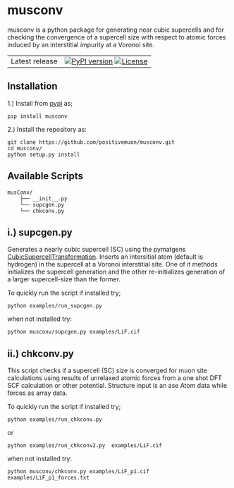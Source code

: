 # musconv

musconv is a python package for generating near cubic supercells and for checking the convergence of a supercell size with respect to atomic forces induced by an interstitial impurity at a Voronoi site.

|     | |
|-----|----------------------------------------------------------------------------|
|Latest release| [![PyPI version](https://badge.fury.io/py/musConv.svg)](https://badge.fury.io/py/musConv) [![License](https://img.shields.io/github/license/positivemuon/musConv.svg)](https://pypi.org/project/musConv/) |

## Installation
1.) Install from [pypi](https://pypi.org/project/musConv/0.0.1/) as;

```pip install musconv```


2.) Install the repository as:

```
git clone https://github.com/positivemuon/musconv.git
cd musconv/
python setup.py install
```



## Available Scripts
```
musConv/
    ├── __init__.py
    └── supcgen.py
    └── chkconv.py
```

## i.) supcgen.py

Generates a nearly cubic supercell (SC) using the pymatgens [CubicSupercellTransformation](https://pymatgen.org/pymatgen.transformations.advanced_transformations.html). Inserts an intersitial atom (default is hydrogen) in the supercell
at a Voronoi interstitial site. One of it methods initializes the  supercell generation and the other re-initializes generation of a
larger supercell-size than the former.

To quickly run the script if installed try;

 ```python examples/run_supcgen.py```

when not installed try:

```python musconv/supcgen.py examples/LiF.cif```


## ii.) chkconv.py

This script checks if a supercell (SC) size is converged for muon site calculations
using results of unrelaxed atomic forces from a one shot DFT SCF calculation
or other potential. Structure input is an ase Atom data while forces as array data.

To quickly run the script if installed try;

```python examples/run_chkconv.py```

or

```python examples/run_chkconv2.py  examples/LiF.cif```

when not installed try:

```python musconv/chkconv.py examples/LiF_p1.cif examples/LiF_p1_forces.txt```
